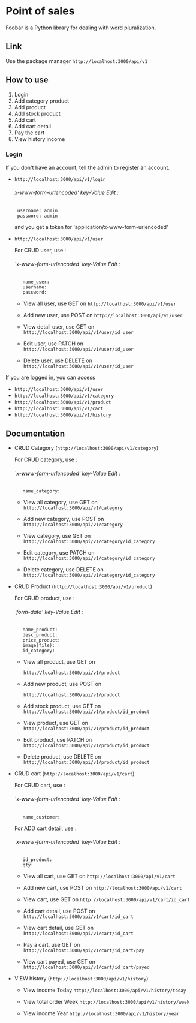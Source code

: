 # Point of sales

Foobar is a Python library for dealing with word pluralization.

## Link

Use the package manager `http://localhost:3000/api/v1`

## How to use
1. Login
2. Add category product
3. Add product
4. Add stock product
5. Add cart
6. Add cart detail
7. Pay the cart
8. View history income

### Login
If you don't have an account, tell the admin to register an account.

- `http://localhost:3000/api/v1/login`
  ###### x-www-form-urlencoded' key-Value Edit : 
       username: admin
       password: admin
  and you get a token for 'application/x-www-form-urlencoded'
- `http://localhost:3000/api/v1/user`

  For CRUD user, use :
   ###### `x-www-form-urlencoded' key-Value Edit : 
         name_user:
         username:
         password:
    
  - View all user, use GET on 
  `http://localhost:3000/api/v1/user`

  - Add new user, use POST on 
  `http://localhost:3000/api/v1/user`
    
  - View detail user, use GET on 
  `http://localhost:3000/api/v1/user/id_user`
    
  - Edit user, use PATCH on 
  `http://localhost:3000/api/v1/user/id_user`
    
  - Delete user, use DELETE on 
  `http://localhost:3000/api/v1/user/id_user`
    
If you are logged in, you can access
- `http://localhost:3000/api/v1/user`
- `http://localhost:3000/api/v1/category`
- `http://localhost:3000/api/v1/product`
- `http://localhost:3000/api/v1/cart`
- `http://localhost:3000/api/v1/history`

## Documentation
- CRUD Category (`http://localhost:3000/api/v1/category`)

  For CRUD category, use :
   ###### `x-www-form-urlencoded' key-Value Edit : 
         name_category:

  - View all category, use GET on 
  `http://localhost:3000/api/v1/category`

  - Add new category, use POST on 
  `http://localhost:3000/api/v1/category`
    
  - View category, use GET on 
  `http://localhost:3000/api/v1/category/id_category`
    
  - Edit category, use PATCH on 
  `http://localhost:3000/api/v1/category/id_category`
    
  - Delete category, use DELETE on 
  `http://localhost:3000/api/v1/category/id_category`

- CRUD Product (`http://localhost:3000/api/v1/product`)

  For CRUD product, use :
   ###### `form-data' key-Value Edit : 
         name_product:
         desc_product:
         price_product:
         image(file):
         id_category:

  - View all product, use GET on 
  
    `http://localhost:3000/api/v1/product`

  - Add new product, use POST on 
  
    `http://localhost:3000/api/v1/product`

  - Add stock product, use GET on
  `http://localhost:3000/api/v1/product/id_product`
    
  - View product, use GET on 
  `http://localhost:3000/api/v1/product/id_product`
    
  - Edit product, use PATCH on 
  `http://localhost:3000/api/v1/product/id_product`
    
  - Delete product, use DELETE on 
  `http://localhost:3000/api/v1/product/id_product`

- CRUD cart (`http://localhost:3000/api/v1/cart`)

  For CRUD cart, use :
   ###### `x-www-form-urlencoded' key-Value Edit : 
         name_customer:

  For ADD cart detail, use :
   ###### `x-www-form-urlencoded' key-Value Edit : 
         id_product:
         qty:
    
  - View all cart, use GET on 
  `http://localhost:3000/api/v1/cart`

  - Add new cart, use POST on 
  `http://localhost:3000/api/v1/cart`
    
  - View cart, use GET on 
  `http://localhost:3000/api/v1/cart/id_cart`
    
  - Add cart detail, use POST on 
  `http://localhost:3000/api/v1/cart/id_cart`

  - View cart detail, use GET on
  `http://localhost:3000/api/v1/cart/id_cart`

  - Pay a cart, use GET on
  `http://localhost:3000/api/v1/cart/id_cart/pay`

  - View cart payed, use GET on
  `http://localhost:3000/api/v1/cart/id_cart/payed`

- VIEW history (`http://localhost:3000/api/v1/history`)

  - View income Today `http://localhost:3000/api/v1/history/today`

  - View total order Week `http://localhost:3000/api/v1/history/week`

  - View income Year `http://localhost:3000/api/v1/history/year`




